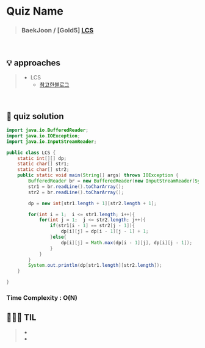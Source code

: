 # Quiz Name
> ### BaekJoon / [Gold5] <a href = "https://www.acmicpc.net/problem/9251"> LCS </a>

<br>

## 💡 approaches
>  - LCS
>    -  [참고한블로그](https://st-lab.tistory.com/139)

<br>

## 🔑 quiz solution

```java
import java.io.BufferedReader;
import java.io.IOException;
import java.io.InputStreamReader;

public class LCS {
    static int[][] dp;
    static char[] str1;
    static char[] str2;
    public static void main(String[] args) throws IOException {
        BufferedReader br = new BufferedReader(new InputStreamReader(System.in));
        str1 = br.readLine().toCharArray();
        str2 = br.readLine().toCharArray();

        dp = new int[str1.length + 1][str2.length + 1];

        for(int i = 1;  i <= str1.length; i++){
            for(int j = 1;  j <= str2.length; j++){
                if(str1[i - 1] == str2[j - 1]){
                    dp[i][j] = dp[i - 1][j - 1] + 1;
                }else{
                    dp[i][j] = Math.max(dp[i - 1][j], dp[i][j - 1]);
                }
            }
        }
        System.out.println(dp[str1.length][str2.length]);
    }

}

```
### Time Complexity : O(N)
## 👩🏻‍🏫 TIL
>  -
>  -
